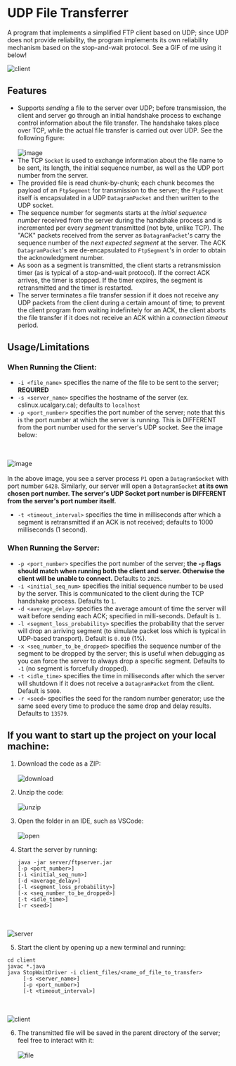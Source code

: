 # UDP File Transferrer

A program that implements a simplified FTP client based on UDP; since UDP does not provide reliability, the
program implements its own reliability mechanism based on the stop-and-wait protocol. See a GIF of me using it below!

![client](https://github.com/prempreetbrar/UDPFileTransferrer/assets/89614923/4b1e1710-01d0-44fd-a2a3-2cc7f1d48fde)
&nbsp;

## Features
- Supports _sending_ a file to the server over UDP; before transmission, the client and server go through an initial handshake process
  to exchange control information about the file transfer. The handshake takes place over TCP, while the actual file transfer is carried out
  over UDP. See the following figure:
<br></br>
![image](https://github.com/prempreetbrar/UDPFileTransferrer/assets/89614923/8a966698-f6b0-4b0f-9171-c7733a819621)
&nbsp;
- The TCP `Socket` is used to exchange information about the file name to be sent, its length, the initial sequence number, as well as the UDP port
  number from the server.
- The provided file is read chunk-by-chunk; each chunk becomes the payload of an `FtpSegment` for transmission to the server; the `FtpSegment` itself is
  encapsulated in a UDP `DatagramPacket` and then written to the UDP socket.
- The sequence number for segments starts at the _initial sequence number_ received from the server during the handshake process and is incremented per every
  _segment_ transmitted (not byte, unlike TCP). The "ACK" packets received from the server as `DatagramPacket`'s carry the sequence number of the _next expected
  segment_ at the server. The ACK `DatagramPacket`'s are de-encapsulated to `FtpSegment`'s in order to obtain the acknowledgment number.
- As soon as a segment is transmitted, the client starts a retransmission timer (as is typical of a stop-and-wait protocol). If the correct ACK arrives, the timer is
  stopped. If the timer expires, the segment is retransmitted and the timer is restarted. 
- The server terminates a file transfer session if it does not receive any UDP packets from the client during a certain amount of time; to prevent the client program
  from waiting indefinitely for an ACK, the client aborts the file transfer if it does not receive an ACK within a _connection timeout_ period. 

## Usage/Limitations

### When Running the Client:

- `-i <file_name>` specifies the name of the file to be sent to the server; **REQUIRED**
- `-s <server_name>` specifies the hostname of the server (ex. cslinux.ucalgary.ca); defaults to `localhost`
- `-p <port_number>` specifies the port number of the server; note that this is the port number at which the server is running. This is DIFFERENT from the port number
  used for the server's UDP socket. See the image below:

<br></br>
![image](https://github.com/prempreetbrar/UDPFileTransferrer/assets/89614923/ff566ec4-baa4-4919-983b-c3481a4d4061)
<br></br>
In the above image, you see a server process `P1` open a `DatagramSocket` with port number `6428`. Similarly, our server will open a `DatagramSocket` **at its own
chosen port number. The server's UDP Socket port number is DIFFERENT from the server's port number itself.**
&nbsp;

- `-t <timeout_interval>` specifies the time in milliseconds after which a segment is retransmitted if an ACK is not received; defaults to 1000 milliseconds (1 second). 

### When Running the Server:

- `-p <port_number>` specifies the port number of the server; **the `-p` flags should match when running both the client and server. Otherwise the client will be unable
  to connect.** Defaults to `2025`.
- `-i <initial_seq_num>` specifies the initial sequence number to be used by the server. This is communicated to the client during the TCP handshake process.
  Defaults to `1`.
- `-d <average_delay>` specifies the average amount of time the server will wait before sending each ACK; specified in milli-seconds. Default is `1`.
- `-l <segment_loss_probability>` specifies the probability that the server will drop an arriving segment (to simulate packet loss which is typical in UDP-based transport). Default is `0.010` (1%).
- `-x <seq_number_to_be_dropped>` specifies the sequence number of the segment to be dropped by the server; this is useful when debugging as you can force the server
  to always drop a specific segment. Defaults to `-1` (no segment is forcefully dropped).
- `-t <idle_time>` specifies the time in milliseconds after which the server will shutdown if it does not receive a `DatagramPacket` from the client. Default is `5000`.
- `-r <seed>` specifies the seed for the random number generator; use the same seed every time to produce the same drop and delay results. Defaults to `13579`. 

## If you want to start up the project on your local machine:
1. Download the code as a ZIP:
<br></br>
![download](https://github.com/prempreetbrar/UDPFileTransferrer/assets/89614923/a801f9fd-6845-4cf5-925d-184af22a2357)
&nbsp;

2. Unzip the code:
<br></br>
![unzip](https://github.com/prempreetbrar/UDPFileTransferrer/assets/89614923/4bda1763-0643-4a89-ae95-27ed07695752)
&nbsp;

3. Open the folder in an IDE, such as VSCode:
<br></br>
![open](https://github.com/prempreetbrar/UDPFileTransferrer/assets/89614923/f93da787-8f29-41fd-b63a-d037249fe76d)
&nbsp;

4. Start the server by running:
   ```
   java -jar server/ftpserver.jar
   [-p <port_number>]
   [-i <initial_seq_num>]
   [-d <average_delay>]
   [-l <segment_loss_probability>]
   [-x <seq_number_to_be_dropped>]
   [-t <idle_time>]
   [-r <seed>]
   ```
<br></br>
![server](https://github.com/prempreetbrar/UDPFileTransferrer/assets/89614923/ee58b56e-0264-4ea6-a54c-cf956ce859b0)
&nbsp;

5. Start the client by opening up a new terminal and running:

```
cd client
javac *.java
java StopWaitDriver -i client_files/<name_of_file_to_transfer>
     [-s <server_name>]
     [-p <port_number>]
     [-t <timeout_interval>]
```

<br></br>
![client](https://github.com/prempreetbrar/UDPFileTransferrer/assets/89614923/571528aa-598d-4ff0-953f-9f891efa90d2)
&nbsp;

6. The transmitted file will be saved in the parent directory of the server; feel free to interact with it:
<br></br>
![file](https://github.com/prempreetbrar/UDPFileTransferrer/assets/89614923/ed683b1f-e750-4a2c-ac41-fcd5a954d575)
